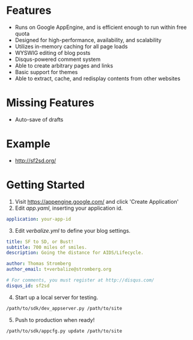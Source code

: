 Features
========
- Runs on Google AppEngine, and is efficient enough to run within free quota
- Designed for high-performance, availability, and scalability
- Utilizes in-memory caching for all page loads
- WYSWIG editing of blog posts
- Disqus-powered comment system
- Able to create arbitrary pages and links
- Basic support for themes
- Able to extract, cache, and redisplay contents from other websites

Missing Features
================
- Auto-save of drafts

Example
=======
- http://sf2sd.org/

Getting Started
===============
1. Visit https://appengine.google.com/ and click 'Create Application'
2. Edit *app.yaml*, inserting your application id.

```yaml
application: your-app-id
```
3. Edit *verbalize.yml* to define your blog settings.

```yaml
title: SF to SD, or Bust!
subtitle: 700 miles of smiles.
description: Going the distance for AIDS/Lifecycle.

author: Thomas Stromberg
author_email: t+verbalize@stromberg.org

# For comments, you must register at http://disqus.com/
disqus_id: sf2sd
````

4. Start up a local server for testing.

```sh
/path/to/sdk/dev_appserver.py /path/to/site
```

5. Push to production when ready!

```sh
/path/to/sdk/appcfg.py update /path/to/site
````
